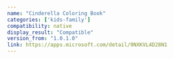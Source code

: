 ```yaml
---
name: "Cinderella Coloring Book"
categories: ['kids-family']
compatibility: native
display_result: "Compatible"
version_from: "1.0.1.0"
link: https://apps.microsoft.com/detail/9NXKVL4D28N1
---
```


